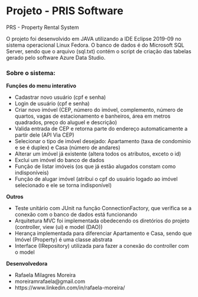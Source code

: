 # Projeto - PRIS Software
PRS - Property Rental System

O projeto foi desenvolvido em JAVA utilizando a IDE Eclipse 2019-09 no sistema operacional Linux Fedora. 
O banco de dados é do Microsoft SQL Server, sendo que o arquivo (sql.txt) contém o script de criação das tabelas gerado pelo software Azure Data Studio. 

<h3><b> Sobre o sistema: </b></h3>

<b>Funções do menu interativo</b>
<ul>
	<li> Cadastrar novo usuário (cpf e senha)
	<li> Login de usuário (cpf e senha)
	<li> Criar novo imóvel (CEP, número do imóvel, complemento, número de quartos, vagas de estacionamento e banheiros, área em metros quadrados, preço do aluguel e descrição)
	<li> Valida entrada de CEP e retorna parte do endereço automaticamente a partir dele (API Via CEP)
	<li> Selecionar o tipo de imóvel desejado: Apartamento (taxa de condomínio e se é duplex) e Casa (número de andares)
	<li> Alterar um imóvel já existente (altera todos os atributos, exceto o id)
	<li> Exclui um imóvel do banco de dados
	<li> Função de listar imóveis (os que já estão alugados constam como indisponíveis)
	<li> Função de alugar imóvel (atribui o cpf do usuário logado ao imóvel selecionado e ele se torna indisponível)
</ul>

<b>Outros</b>
<ul> 
	<li> Teste unitário com JUnit na função ConnectionFactory, que verifica se a conexão com o banco de dados está funcionando
	<li> Arquitetura MVC foi implementada obedecendo os diretórios do projeto (controller, view (ui) e model (DAO))
	<li> Herança implementada para diferenciar Apartamento e Casa, sendo que Imóvel (Property) é uma classe abstrata
	<li> Interface (IRepository) utilizada para fazer a conexão do controller com o model
</ul>


<b>Desenvolvedora</b>
<ul>
	<li>Rafaela Milagres Moreira
	<li>moreiramrafaela@gmail.com
	<li>https://www.linkedin.com/in/rafaela-moreira/
</ul>
